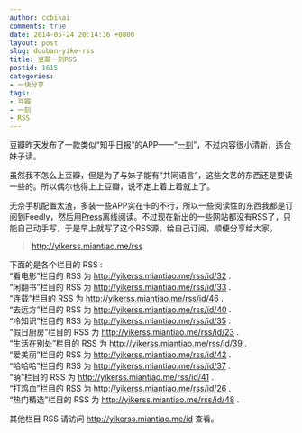 ```yaml
---
author: ccbikai
comments: true
date: 2014-05-24 20:14:36 +0800
layout: post
slug: douban-yike-rss
title: 豆瓣一刻RSS
postid: 1615
categories:
- 一块分享
tags:
- 豆瓣
- 一刻
- RSS
---
```

豆瓣昨天发布了一款类似“知乎日报”的APP——“[一刻](http://www.miantiao.me/url/1t5LkuV)”，不过内容很小清新，适合妹子读。

<!-- more -->
虽然我不怎么上豆瓣，但是为了与妹子能有“共同语言”，这些文艺的东西还是要读一些的。所以偶尔也得上上豆瓣，说不定上着上着就上了。

无奈手机配置太渣，多装一些APP实在卡的不行，所以一些阅读性的东西我都是订阅到Feedly，然后用[Press](http://www.miantiao.me/url/1micwFY)离线阅读。不过现在新出的一些网站都没有RSS了，只能自己动手写，于是早上就写了这个RSS源，给自己订阅，顺便分享给大家。
> http://yikerss.miantiao.me/rss

下面的是各个栏目的 RSS :  
“看电影”栏目的 RSS 为 http://yikerss.miantiao.me/rss/id/32 .   
“闲翻书”栏目的 RSS 为 http://yikerss.miantiao.me/rss/id/33 .   
“连载”栏目的 RSS 为 http://yikerss.miantiao.me/rss/id/46 .   
“去远方”栏目的 RSS 为 http://yikerss.miantiao.me/rss/id/40 .   
“冷知识”栏目的 RSS 为 http://yikerss.miantiao.me/rss/id/35 .   
“假日厨房”栏目的 RSS 为 http://yikerss.miantiao.me/rss/id/23 .   
“生活在别处”栏目的 RSS 为 http://yikerss.miantiao.me/rss/id/39 .   
“爱美丽”栏目的 RSS 为 http://yikerss.miantiao.me/rss/id/42 .   
“哈哈哈”栏目的 RSS 为 http://yikerss.miantiao.me/rss/id/37 .   
“萌”栏目的 RSS 为 http://yikerss.miantiao.me/rss/id/41 .   
“打鸡血”栏目的 RSS 为 http://yikerss.miantiao.me/rss/id/26 .   
“热门精选”栏目的 RSS 为 http://yikerss.miantiao.me/rss/id/48 .

其他栏目 RSS 请访问 http://yikerss.miantiao.me/id  查看。
